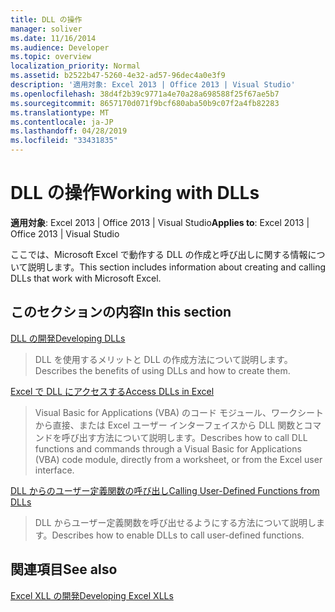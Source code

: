 ```yaml
---
title: DLL の操作
manager: soliver
ms.date: 11/16/2014
ms.audience: Developer
ms.topic: overview
localization_priority: Normal
ms.assetid: b2522b47-5260-4e32-ad57-96dec4a0e3f9
description: '適用対象: Excel 2013 | Office 2013 | Visual Studio'
ms.openlocfilehash: 38d4f2b39c9771a4e70a28a698588f25f67ae5b7
ms.sourcegitcommit: 8657170d071f9bcf680aba50b9c07f2a4fb82283
ms.translationtype: MT
ms.contentlocale: ja-JP
ms.lasthandoff: 04/28/2019
ms.locfileid: "33431835"
---
```

# <a name="working-with-dlls"></a><span data-ttu-id="f8d24-103">DLL の操作</span><span class="sxs-lookup"><span data-stu-id="f8d24-103">Working with DLLs</span></span>

 <span data-ttu-id="f8d24-104">**適用対象**: Excel 2013 | Office 2013 | Visual Studio</span><span class="sxs-lookup"><span data-stu-id="f8d24-104">**Applies to**: Excel 2013 | Office 2013 | Visual Studio</span></span> 
  
<span data-ttu-id="f8d24-105">ここでは、Microsoft Excel で動作する DLL の作成と呼び出しに関する情報について説明します。</span><span class="sxs-lookup"><span data-stu-id="f8d24-105">This section includes information about creating and calling DLLs that work with Microsoft Excel.</span></span>
  
## <a name="in-this-section"></a><span data-ttu-id="f8d24-106">このセクションの内容</span><span class="sxs-lookup"><span data-stu-id="f8d24-106">In this section</span></span>

[<span data-ttu-id="f8d24-107">DLL の開発</span><span class="sxs-lookup"><span data-stu-id="f8d24-107">Developing DLLs</span></span>](developing-dlls.md)
  
> <span data-ttu-id="f8d24-108">DLL を使用するメリットと DLL の作成方法について説明します。</span><span class="sxs-lookup"><span data-stu-id="f8d24-108">Describes the benefits of using DLLs and how to create them.</span></span>
    
[<span data-ttu-id="f8d24-109">Excel で DLL にアクセスする</span><span class="sxs-lookup"><span data-stu-id="f8d24-109">Access DLLs in Excel</span></span>](how-to-access-dlls-in-excel.md)
  
> <span data-ttu-id="f8d24-110">Visual Basic for Applications (VBA) のコード モジュール、ワークシートから直接、または Excel ユーザー インターフェイスから DLL 関数とコマンドを呼び出す方法について説明します。</span><span class="sxs-lookup"><span data-stu-id="f8d24-110">Describes how to call DLL functions and commands through a Visual Basic for Applications (VBA) code module, directly from a worksheet, or from the Excel user interface.</span></span> 
    
[<span data-ttu-id="f8d24-111">DLL からのユーザー定義関数の呼び出し</span><span class="sxs-lookup"><span data-stu-id="f8d24-111">Calling User-Defined Functions from DLLs</span></span>](calling-user-defined-functions-from-dlls.md)
  
> <span data-ttu-id="f8d24-112">DLL からユーザー定義関数を呼び出せるようにする方法について説明します。</span><span class="sxs-lookup"><span data-stu-id="f8d24-112">Describes how to enable DLLs to call user-defined functions.</span></span>
    
## <a name="see-also"></a><span data-ttu-id="f8d24-113">関連項目</span><span class="sxs-lookup"><span data-stu-id="f8d24-113">See also</span></span>



[<span data-ttu-id="f8d24-114">Excel XLL の開発</span><span class="sxs-lookup"><span data-stu-id="f8d24-114">Developing Excel XLLs</span></span>](developing-excel-xlls.md)

